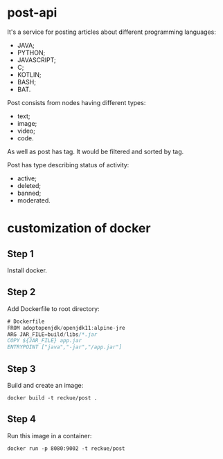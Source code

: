 # post-api

It's a service for posting articles about different programming languages:

- JAVA;
- PYTHON;
- JAVASCRIPT;
- C;
- KOTLIN;
- BASH;
- BAT. 

Post consists from nodes having different types:
- text;
- image;
- video;
- code.

As well as post has tag. It would be filtered and sorted by tag.

Post has type describing status of activity:
- active;
- deleted;
- banned;
- moderated.

# customization of docker
## Step 1
Install docker.

## Step 2
Add Dockerfile to root directory:
```java
# Dockerfile
FROM adoptopenjdk/openjdk11:alpine-jre
ARG JAR_FILE=build/libs/*.jar
COPY ${JAR_FILE} app.jar
ENTRYPOINT ["java","-jar","/app.jar"]
```

## Step 3
Build and create an image:
```
docker build -t reckue/post .
```

## Step 4
Run this image in a container:
```
docker run -p 8080:9002 -t reckue/post
```






